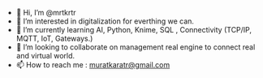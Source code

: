 - 👋 Hi, I’m @mrtkrtr
- 👀 I’m interested in digitalization for everthing we can.
- 🌱 I’m currently learning AI, Python, Knime, SQL , Connectivity (TCP/IP, MQTT, IoT, Gateways.)
- 💞️ I’m looking to collaborate on management real engine to connect real and virtual world.
- 📫 How to reach me : muratkaratr@gmail.com

<!---
mrtkrtr/mrtkrtr is a ✨ special ✨ repository because its `README.md` (this file) appears on your GitHub profile.
You can click the Preview link to take a look at your changes.
--->
